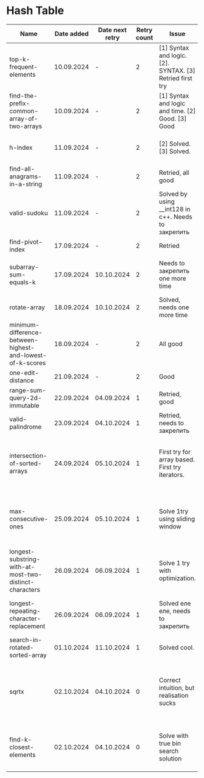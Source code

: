 # Hash Table

| Name                                                      | Date added | Date next retry | Retry count | Issue                                                    | Description                                                                                                                             |
|-----------------------------------------------------------|------------|-----------------|-------------|----------------------------------------------------------|-----------------------------------------------------------------------------------------------------------------------------------------|
| top-k-frequent-elements                                   | 10.09.2024 | -               | 2           | [1] Syntax and logic. [2]. SYNTAX. [3] Retried first try | Finally retried with no issues                                                                                                          |
| find-the-prefix-common-array-of-two-arrays                | 10.09.2024 | -               | 2           | [1] Syntax and logic and time. [2] Good. [3] Good        | Good.                                                                                                                                   |
| h-index                                                   | 11.09.2024 | -               | 2           | [2] Solved. [3] Solved.                                  | Solved, too many syntax errors.                                                                                                         |
| find-all-anagrams-in-a-string                             | 11.09.2024 | -               | 2           | Retried, all good                                        | all good                                                                                                                                |
| valid-sudoku                                              | 11.09.2024 | -               | 2           | Solved by using __int128 in c++. Needs to закрепить      | Solve first try using c++                                                                                                               |
| find-pivot-index                                          | 17.09.2024 | -               | 2           | Retried                                                  | good retried                                                                                                                            |
| subarray-sum-equals-k                                     | 17.09.2024 | 10.10.2024      | 2           | Needs to закрепить one more time                         | I was close to explanation but messed up smth                                                                                           |                                        
| rotate-array                                              | 18.09.2024 | 10.10.2024      | 2           | Solved, needs one more time                              | Needs 1 try                                                                                                                             |
| minimum-difference-between-highest-and-lowest-of-k-scores | 18.09.2024 | -               | 2           | All good                                                 | Solved.                                                                                                                                 |
| one-edit-distance                                         | 21.09.2024 | -               | 2           | Good                                                     | Good                                                                                                                                    |
| range-sum-query-2d-immutable                              | 22.09.2024 | 04.09.2024      | 1           | Retried, good                                            | Solved, needs to закрепить                                                                                                              |
| valid-palindrome                                          | 23.09.2024 | 04.10.2024      | 1           | Retried, needs to закрепить                              | don't forget lower case                                                                                                                 |
| intersection-of-sorted-arrays                             | 24.09.2024 | 05.10.2024      | 1           | First try for array based. First try iterators.          | Solve first try with iterators. More comments and no rush. [link](https://www.interviewbit.com/problems/intersection-of-sorted-arrays/) |
| max-consecutive-ones                                      | 25.09.2024 | 05.10.2024      | 1           | Solve 1try using sliding window                          | Basic solution is good, sliding window needs to закрепить                                                                               |
| longest-substring-with-at-most-two-distinct-characters    | 26.09.2024 | 06.09.2024      | 1           | Solve 1 try with optimization.                           | link to [lintcode](https://www.lintcode.com/problem/928/)                                                                               |
| longest-repeating-character-replacement                   | 26.09.2024 | 06.09.2024      | 1           | Solved еле еле, needs to закрепить                       | Find optimal and easy to write solution                                                                                                 |
| search-in-rotated-sorted-array                            | 01.10.2024 | 11.10.2024      | 1           | Solved cool.                                             | Solved, cool                                                                                                                            |
| sqrtx                                                     | 02.10.2024 | 04.10.2024      | 0           | Correct intuition, but realisation sucks                 | Messed up all type conversions with int and long. Needs simple and stable solution                                                      |
| find-k-closest-elements                                   | 02.10.2024 | 04.10.2024      | 0           | Solve with true bin search solution                      | Solved with basic idea to expand window. Solve with bin search                                                                          |
